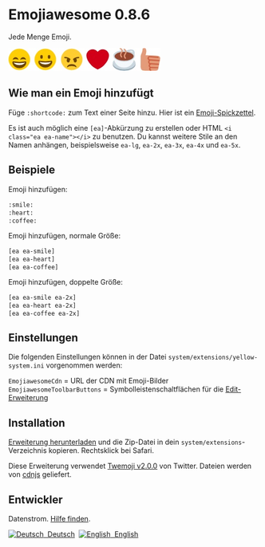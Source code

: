 Emojiawesome 0.8.6
==================
Jede Menge Emoji.

![Bildschirmfoto](emojiawesome-screenshot.jpg?raw=true)

## Wie man ein Emoji hinzufügt

Füge `:shortcode:` zum Text einer Seite hinzu. Hier ist ein [Emoji-Spickzettel](http://www.emoji-cheat-sheet.com). 

Es ist auch möglich eine `[ea]`-Abkürzung zu erstellen oder HTML `<i class="ea ea-name"></i>` zu benutzen. Du kannst weitere Stile an den Namen anhängen, beispielsweise `ea-lg`, `ea-2x`, `ea-3x`, `ea-4x` und `ea-5x`.

## Beispiele

Emoji hinzufügen:

    :smile: 
    :heart: 
    :coffee:

Emoji hinzufügen, normale Größe:

    [ea ea-smile]
    [ea ea-heart]
    [ea ea-coffee]

Emoji hinzufügen, doppelte Größe:
    
    [ea ea-smile ea-2x]
    [ea ea-heart ea-2x]
    [ea ea-coffee ea-2x]

## Einstellungen

Die folgenden Einstellungen können in der Datei `system/extensions/yellow-system.ini` vorgenommen werden:

`EmojiawesomeCdn` = URL der CDN mit Emoji-Bilder  
`EmojiawesomeToolbarButtons` = Symbolleistenschaltflächen für die [Edit-Erweiterung](https://github.com/datenstrom/yellow-extensions/tree/master/source/edit/README-de.md)  

## Installation

[Erweiterung herunterladen](https://github.com/datenstrom/yellow-extensions/raw/master/zip/emojiawesome.zip) und die Zip-Datei in dein `system/extensions`-Verzeichnis kopieren. Rechtsklick bei Safari.

Diese Erweiterung verwendet [Twemoji v2.0.0](https://github.com/twitter/twemoji) von Twitter. Dateien werden von [cdnjs](https://cdnjs.com) geliefert.

## Entwickler

Datenstrom. [Hilfe finden](https://datenstrom.se/de/yellow/help/).

<p>
<a href="README-de.md"><img src="https://raw.githubusercontent.com/datenstrom/yellow-extensions/master/source/help/language-de.png" width="15" height="15" alt="Deutsch">&nbsp; Deutsch</a>&nbsp;
<a href="README.md"><img src="https://raw.githubusercontent.com/datenstrom/yellow-extensions/master/source/help/language-en.png" width="15" height="15" alt="English">&nbsp; English</a>&nbsp;
</p>
